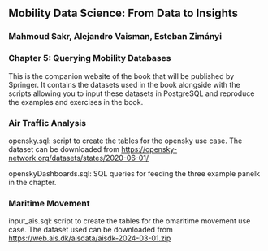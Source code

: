 ## Mobility Data Science: From Data to Insights
### Mahmoud Sakr, Alejandro Vaisman, Esteban Zimányi

### Chapter 5: Querying Mobility Databases

This is the companion website of the book that will be published by Springer.
It contains the datasets used in the book alongside with the scripts
allowing you to input these datasets in PostgreSQL and reproduce the
examples and exercises in the book.

### Air Traffic Analysis

opensky.sql: script to create the tables for the opensky use case. 
The dataset can be downloaded from https://opensky-network.org/datasets/states/2020-06-01/

openskyDashboards.sql: SQL queries for feeding the three example panelk in the chapter.

### Maritime Movement

input_ais.sql: script to create the tables for the omaritime movement use case. 
The dataset used can be downloaded from https://web.ais.dk/aisdata/aisdk-2024-03-01.zip

